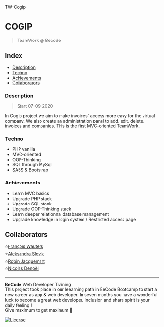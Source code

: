 TW-Cogip
# COGIP
> TeamWork @ Becode

##  Index

-   [Description](#description)  
-   [Techno](#techno)  
-   [Achievements](#achievements)
-   [Collaborators](#collaborators)


### Description 
> Start 07-09-2020

In Cogip project we aim to make invoices' access more easy for the virtual company.
We also create an administration panel to add, edit, delete, invoices and companies.
This is the first MVC-oriented TeamWork. 


### Techno 
*   PHP vanilla
*   MVC-oriented
*   OOP-Thinking
*   SQL through MySql
*   SASS & Bootstrap


### Achievements 
* Learn MVC basics
* Upgrade PHP stack
* Upgrade SQL stack
* Upgrade OOP-Thinking stack
* Learn deeper relationnal database management 
* Upgrade knowledge in login system / Restricted access page


## Collaborators
:star:[François Wauters](https://github.com/fwauters)   
:star:[Aleksandra Slovik](https://github.com/88aleksandra88)  
:star:[Robin Jacquemart](https://github.com/JackRob)  
:star:[Nicolas Denoël](https://github.com/nicode-io/) 


---
**BeCode** Web Developer Training  
This project took place in our leearning path in BeCode Bootcamp to start a new career as app & web developer.
In seven months you have a wonderful luck to become a great web developer. Inclusion and share spirit is your daily feeling !  
Give maximum to get maximum :rocket:


[![License](http://img.shields.io/:license-mit-blue.svg?style=flat-square)](http://badges.mit-license.org)




